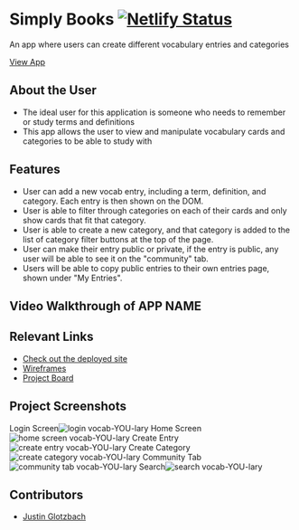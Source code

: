 # Simply Books  [![Netlify Status](https://api.netlify.com/api/v1/badges/882acd35-2dfc-4369-abed-32f6eb643375/deploy-status)](https://app.netlify.com/sites/stunning-cupcake-ad077a/deploys)
<!-- update the netlify badge above with your own badge that you can find at netlify under settings/general#status-badges -->

An app where users can create different vocabulary entries and categories

[View App](https://jg-simply-books.netlify.app/)

## About the User <!-- This is a scaled down user persona -->
- The ideal user for this application is someone who needs to remember or study terms and definitions
- This app allows the user to view and manipulate vocabulary cards and categories to be able to study with

## Features <!-- List your app features using bullets! Do NOT use a paragraph. No one will read that! -->
- User can add a new vocab entry, including a term, definition, and category. Each entry is then shown on the DOM.
- User is able to filter through categories on each of their cards and only show cards that fit that category.
- User is able to create a new category, and that category is added to the list of category filter buttons at the top of the page.
- User can make their entry public or private, if the entry is public, any user will be able to see it on the "community" tab.
- Users will be able to copy public entries to their own entries page, shown under "My Entries".

## Video Walkthrough of APP NAME <!-- A loom link is sufficient -->


## Relevant Links <!-- Link to all the things that are required outside of the ones that have their own section -->
- [Check out the deployed site](https://stunning-cupcake-ad077a.netlify.app/)
- [Wireframes](#your-link)
- [Project Board](https://github.com/users/justinglotz/projects/4)

## Project Screenshots <!-- These can be inside of your project. Look at the repos from class and see how the images are included in the readme -->
Login Screen![login vocab-YOU-lary](https://github.com/user-attachments/assets/e8914ab7-32ae-4aaa-9a14-e7fd7e43184a)
Home Screen![home screen vocab-YOU-lary](https://github.com/user-attachments/assets/d7059d70-97d3-4545-a54a-248b8b780aed)
Create Entry![create entry vocab-YOU-lary](https://github.com/user-attachments/assets/8fde1683-13f2-4aa4-a7f8-5fcd798edb25)
Create Category![create category vocab-YOU-lary](https://github.com/user-attachments/assets/7c30bfab-ce1d-46c4-a683-dfc779baef18)
Community Tab![community tab vocab-YOU-lary](https://github.com/user-attachments/assets/3b1f3c50-70fb-4ad1-829d-c806ea12723f)
Search![search vocab-YOU-lary](https://github.com/user-attachments/assets/2db99ae4-264c-49ee-b84b-5479e718d3a1)








## Contributors
- [Justin Glotzbach]([https://github.com/your-github-url](https://github.com/justinglotz))
